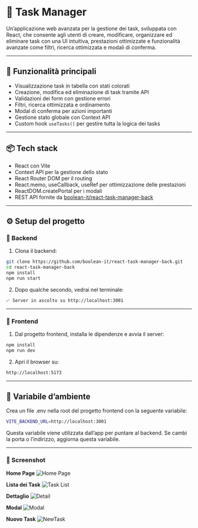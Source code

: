 # 🧠 Task Manager

Un’applicazione web avanzata per la gestione dei task, sviluppata con React, che consente agli utenti di creare, modificare, organizzare ed eliminare task con una UI intuitiva, prestazioni ottimizzate e funzionalità avanzate come filtri, ricerca ottimizzata e modali di conferma.

---

## 🚀 Funzionalità principali

- Visualizzazione task in tabella con stati colorati  
- Creazione, modifica ed eliminazione di task tramite API  
- Validazioni dei form con gestione errori  
- Filtri, ricerca ottimizzata e ordinamento  
- Modal di conferma per azioni importanti  
- Gestione stato globale con Context API  
- Custom hook `useTasks()` per gestire tutta la logica dei tasks 

---

## 📦 Tech stack

- React con Vite  
- Context API per la gestione dello stato  
- React Router DOM per il routing  
- React.memo, useCallback, useRef per ottimizzazione delle prestazioni  
- ReactDOM.createPortal per i modali  
- REST API fornite da [boolean-it/react-task-manager-back](https://github.com/boolean-it/react-task-manager-back)  

---

## ⚙️ Setup del progetto

### 🔁 Backend

1. Clona il backend:

```bash
git clone https://github.com/boolean-it/react-task-manager-back.git
cd react-task-manager-back
npm install
npm run start
```

2.	Dopo qualche secondo, vedrai nel terminale:
```bash
✅ Server in ascolto su http://localhost:3001
```
---


### 🚀 Frontend
1.	Dal progetto frontend, installa le dipendenze e avvia il server:
```bash
npm install
npm run dev
```

2.	Apri il browser su:
```bash
http://localhost:5173
```
---

## 🔧 Variabile d’ambiente

Crea un file .env nella root del progetto frontend con la seguente variabile:
```bash
VITE_BACKEND_URL=http://localhost:3001
```

Questa variabile viene utilizzata dall’app per puntare al backend. Se cambi la porta o l’indirizzo, aggiorna questa variabile.

---
### 📸 Screenshot

**Home Page**
![Home Page](screenshots/Homepage.png)

**Lista dei Task**
![Task List ](screenshots/TaskList.png)

**Dettaglio**
![Detail](screenshots/Detail.png)

**Modal**
![Modal](screenshots/Modal.png)

**Nuovo Task**
![NewTask](screenshots/NewTask.png)